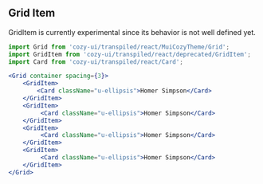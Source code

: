 ## Grid Item

GridItem is currently experimental since its behavior is
not well defined yet.

```jsx
import Grid from 'cozy-ui/transpiled/react/MuiCozyTheme/Grid';
import GridItem from 'cozy-ui/transpiled/react/deprecated/GridItem';
import Card from 'cozy-ui/transpiled/react/Card';

<Grid container spacing={3}>
    <GridItem>
        <Card className="u-ellipsis">Homer Simpson</Card>
    </GridItem>
    <GridItem>
         <Card className="u-ellipsis">Homer Simpson</Card>
    </GridItem>
    <GridItem>
         <Card className="u-ellipsis">Homer Simpson</Card>
    </GridItem>
    <GridItem>
         <Card className="u-ellipsis">Homer Simpson</Card>
    </GridItem>
</Grid>
```
